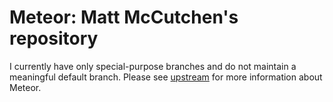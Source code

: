 # Meteor: Matt McCutchen's repository

I currently have only special-purpose branches and do not maintain a meaningful
default branch.  Please see [upstream](https://github.com/meteor/meteor/) for
more information about Meteor.
